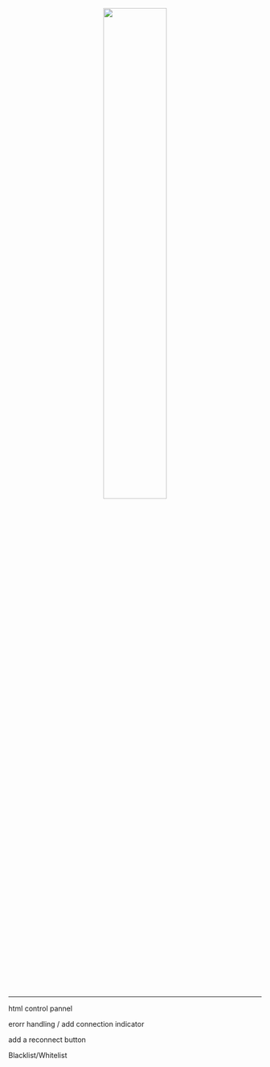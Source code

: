 <p align="center">

<img src="https://raw.githubusercontent.com/aRealCatTBH/assets/main/expose.logo.png" width="50%" />

<hr>

html control pannel

erorr handling / add connection indicator

add a reconnect button

Blacklist/Whitelist

